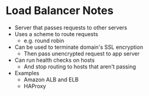 # Load Balancer Notes

* Server that passes requests to other servers
* Uses a scheme to route requests
  * e.g. round robin
* Can be used to terminate domain's SSL encryption
  * Then pass unencrypted request to app server
* Can run health checks on hosts
  * And stop routing to hosts that aren't passing
* Examples
  * Amazon ALB and ELB
  * HAProxy
